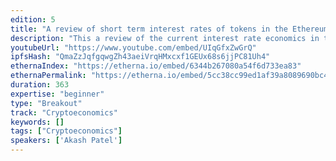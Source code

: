 ```yaml
---
edition: 5
title: "A review of short term interest rates of tokens in the Ethereum Defi space, why they exist and how to interact with those smart contracts"
description: "This a review of the current interest rate economics in the Ethereum space. A quick look at loanscan.io will show tons of projects interacting with each other to create lending and borrowing opportunities. We are here to review why they exist and show on a practical level how to interact with these smart contracts. Most use cases will be earning a high-interest rate or getting a loan of a cryptocurrency.How do you make sure your money is safe, what risks are you taking, how is this different than lending/borrowing money in the \"real\" world? We will go through a practical example of taking USD and entering the crypto world, interacting with a smart contract and earning interest. The hope is to teach anyone to do this in 10 minutes."
youtubeUrl: "https://www.youtube.com/embed/UIqGfxZwGrQ"
ipfsHash: "QmaZzJqfgqwgZh43aeiVrqHMxcxf1GEUx68s6jjPC81Uh4"
ethernaIndex: "https://etherna.io/embed/6344b267080a54f6d733ea83"
ethernaPermalink: "https://etherna.io/embed/5cc38cc99ed1af39a8089690bc45b562f1708d393e40f15f2a8c75550f742abc"
duration: 363
expertise: "beginner"
type: "Breakout"
track: "Cryptoeconomics"
keywords: []
tags: ["Cryptoeconomics"]
speakers: ['Akash Patel']
---
```

